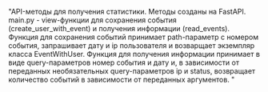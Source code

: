 "API-методы для получения статистики. Методы созданы на FastAPI. 
main.py - view-функции для сохранения события (create_user_with_event) и 
получения информации (read_events).
Функция для сохранения событий принимает path-параметр с номером события, запрашивает
дату и ip пользователя и возварщает экземпляр класса EventWithUser.
Функция для получения информации принимает в виде query-параметров номер события и дату
и, в зависимости от переданных необязательных query-параметров ip и status, возвращает 
количество событий в зависимости от переданных аргументов.
"